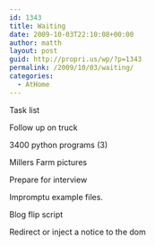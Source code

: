 ```yaml
---
id: 1343
title: Waiting
date: 2009-10-03T22:10:08+00:00
author: matth
layout: post
guid: http://propri.us/wp/?p=1343
permalink: /2009/10/03/waiting/
categories:
  - AtHome
---
```

Task list
  
Follow up on truck
  
3400 python programs (3)
  
Millers Farm pictures
  
Prepare for interview
  
Impromptu example files.
  
Blog flip script
  
Redirect or inject a notice to the dom